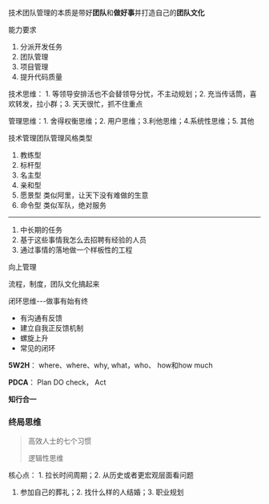 技术团队管理的本质是带好**团队**和**做好事**并打造自己的**团队文化**

能力要求

1. 分派开发任务
2. 团队管理
3. 项目管理
4. 提升代码质量

技术思维： 1. 等领导安排活也不会替领导分忧，不主动规划；2. 充当传话筒，喜欢转发，拉小群；3. 天天很忙，抓不住重点

管理思维：1. 舍得权衡思维；2. 用户思维；3.利他思维；4.系统性思维；5. 其他

技术管理团队管理风格类型

1. 教练型
2. 标杆型
3. 名主型
4. 亲和型 
5. 愿景型  类似阿里，让天下没有难做的生意
6. 命令型  类似军队，绝对服务

---

1. 中长期的任务
2. 基于这些事情我怎么去招聘有经验的人员
3. 通过事情的落地做一个样板性的工程

向上管理

流程，制度，团队文化搞起来

闭环思维---做事有始有终

- 有沟通有反馈
- 建立自我正反馈机制
- 螺旋上升
- 常见的闭环

**5W2H**： where、where、why, what，who、 how和how much

**PDCA**： Plan DO check， Act

**知行合一**

### 终局思维

> 高效人士的七个习惯
> 
> 逻辑性思维

核心点： 1. 拉长时间周期；2. 从历史或者更宏观层面看问题

1. 参加自己的葬礼；2. 找什么样的人结婚；3. 职业规划

